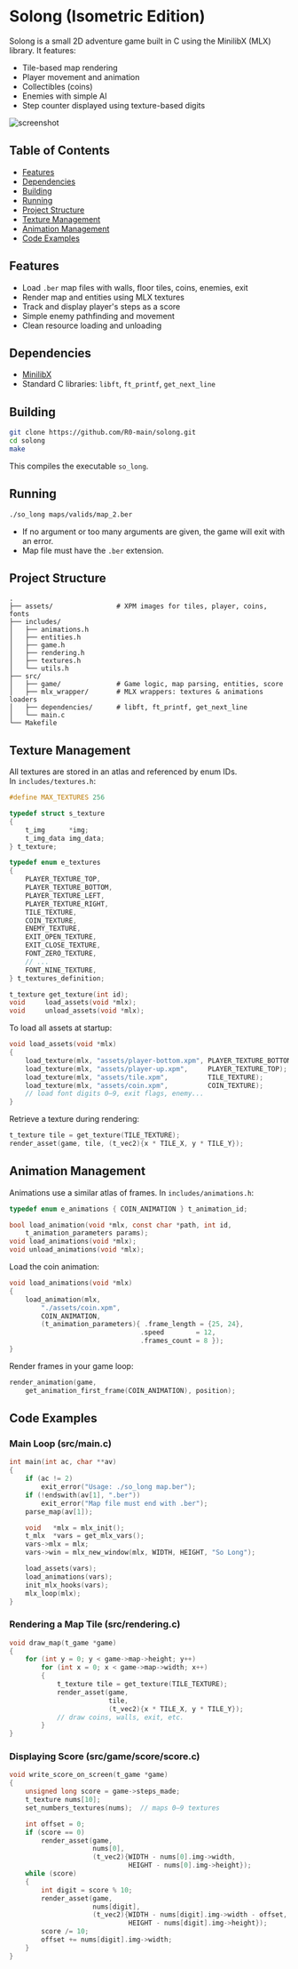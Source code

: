 # Solong (Isometric Edition)

Solong is a small 2D adventure game built in C using the MinilibX (MLX) library. It features:
- Tile-based map rendering
- Player movement and animation
- Collectibles (coins)
- Enemies with simple AI
- Step counter displayed using texture-based digits

![screenshot](images/showcase.gif)

## Table of Contents

- [Features](#features)
- [Dependencies](#dependencies)
- [Building](#building)
- [Running](#running)
- [Project Structure](#project-structure)
- [Texture Management](#texture-management)
- [Animation Management](#animation-management)
- [Code Examples](#code-examples)

## Features

- Load `.ber` map files with walls, floor tiles, coins, enemies, exit
- Render map and entities using MLX textures
- Track and display player's steps as a score
- Simple enemy pathfinding and movement
- Clean resource loading and unloading

## Dependencies

- [MinilibX](https://github.com/42Paris/minilibx-linux)  
- Standard C libraries: `libft`, `ft_printf`, `get_next_line`

## Building

```bash
git clone https://github.com/R0-main/solong.git
cd solong
make
```

This compiles the executable `so_long`.

## Running

```bash
./so_long maps/valids/map_2.ber
```

- If no argument or too many arguments are given, the game will exit with an error.
- Map file must have the `.ber` extension.

## Project Structure

```
.
├── assets/                # XPM images for tiles, player, coins, fonts
├── includes/
│   ├── animations.h
│   ├── entities.h
│   ├── game.h
│   ├── rendering.h
│   ├── textures.h
│   └── utils.h
├── src/
│   ├── game/              # Game logic, map parsing, entities, score
│   ├── mlx_wrapper/       # MLX wrappers: textures & animations loaders
│   ├── dependencies/      # libft, ft_printf, get_next_line
│   └── main.c
└── Makefile
```

## Texture Management

All textures are stored in an atlas and referenced by enum IDs.  
In `includes/textures.h`:

```c
#define MAX_TEXTURES 256

typedef struct s_texture
{
    t_img      *img;
    t_img_data img_data;
} t_texture;

typedef enum e_textures
{
    PLAYER_TEXTURE_TOP,
    PLAYER_TEXTURE_BOTTOM,
    PLAYER_TEXTURE_LEFT,
    PLAYER_TEXTURE_RIGHT,
    TILE_TEXTURE,
    COIN_TEXTURE,
    ENEMY_TEXTURE,
    EXIT_OPEN_TEXTURE,
    EXIT_CLOSE_TEXTURE,
    FONT_ZERO_TEXTURE,
    // ...
    FONT_NINE_TEXTURE,
} t_textures_definition;

t_texture get_texture(int id);
void     load_assets(void *mlx);
void     unload_assets(void *mlx);
```

To load all assets at startup:

```c
void load_assets(void *mlx)
{
    load_texture(mlx, "assets/player-bottom.xpm", PLAYER_TEXTURE_BOTTOM);
    load_texture(mlx, "assets/player-up.xpm",     PLAYER_TEXTURE_TOP);
    load_texture(mlx, "assets/tile.xpm",          TILE_TEXTURE);
    load_texture(mlx, "assets/coin.xpm",          COIN_TEXTURE);
    // load font digits 0–9, exit flags, enemy...
}
```

Retrieve a texture during rendering:

```c
t_texture tile = get_texture(TILE_TEXTURE);
render_asset(game, tile, (t_vec2){x * TILE_X, y * TILE_Y});
```

## Animation Management

Animations use a similar atlas of frames. In `includes/animations.h`:

```c
typedef enum e_animations { COIN_ANIMATION } t_animation_id;

bool load_animation(void *mlx, const char *path, int id,
    t_animation_parameters params);
void load_animations(void *mlx);
void unload_animations(void *mlx);
```

Load the coin animation:

```c
void load_animations(void *mlx)
{
    load_animation(mlx,
        "./assets/coin.xpm",
        COIN_ANIMATION,
        (t_animation_parameters){ .frame_length = {25, 24},
                                 .speed        = 12,
                                 .frames_count = 8 });
}
```

Render frames in your game loop:

```c
render_animation(game,
    get_animation_first_frame(COIN_ANIMATION), position);
```

## Code Examples

### Main Loop (src/main.c)

```c
int main(int ac, char **av)
{
    if (ac != 2)
        exit_error("Usage: ./so_long map.ber");
    if (!endswith(av[1], ".ber"))
        exit_error("Map file must end with .ber");
    parse_map(av[1]);

    void   *mlx = mlx_init();
    t_mlx  *vars = get_mlx_vars();
    vars->mlx = mlx;
    vars->win = mlx_new_window(mlx, WIDTH, HEIGHT, "So Long");

    load_assets(vars);
    load_animations(vars);
    init_mlx_hooks(vars);
    mlx_loop(mlx);
}
```

### Rendering a Map Tile (src/rendering.c)

```c
void draw_map(t_game *game)
{
    for (int y = 0; y < game->map->height; y++)
        for (int x = 0; x < game->map->width; x++)
        {
            t_texture tile = get_texture(TILE_TEXTURE);
            render_asset(game,
                         tile,
                         (t_vec2){x * TILE_X, y * TILE_Y});
            // draw coins, walls, exit, etc.
        }
}
```

### Displaying Score (src/game/score/score.c)

```c
void write_score_on_screen(t_game *game)
{
    unsigned long score = game->steps_made;
    t_texture nums[10];
    set_numbers_textures(nums);  // maps 0–9 textures

    int offset = 0;
    if (score == 0)
        render_asset(game,
                     nums[0],
                     (t_vec2){WIDTH - nums[0].img->width,
                              HEIGHT - nums[0].img->height});
    while (score)
    {
        int digit = score % 10;
        render_asset(game,
                     nums[digit],
                     (t_vec2){WIDTH - nums[digit].img->width - offset,
                              HEIGHT - nums[digit].img->height});
        score /= 10;
        offset += nums[digit].img->width;
    }
}
```
